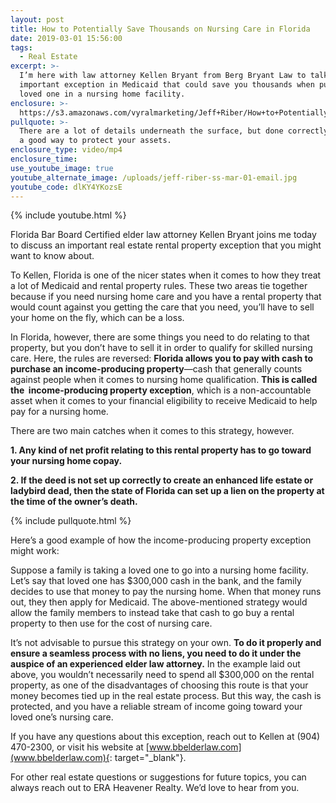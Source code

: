 ```yaml
---
layout: post
title: How to Potentially Save Thousands on Nursing Care in Florida
date: 2019-03-01 15:56:00
tags:
  - Real Estate
excerpt: >-
  I’m here with law attorney Kellen Bryant from Berg Bryant Law to talk about an
  important exception in Medicaid that could save you thousands when putting a
  loved one in a nursing home facility.
enclosure: >-
  https://s3.amazonaws.com/vyralmarketing/Jeff+Riber/How+to+Potentially+Save+Thousands+on+Nursing+Care+in+Florida.mp4
pullquote: >-
  There are a lot of details underneath the surface, but done correctly, this is
  a good way to protect your assets.
enclosure_type: video/mp4
enclosure_time:
use_youtube_image: true
youtube_alternate_image: /uploads/jeff-riber-ss-mar-01-email.jpg
youtube_code: dlKY4YKozsE
---
```


{% include youtube.html %}

Florida Bar Board Certified elder law attorney Kellen Bryant joins me today to discuss an important real estate rental property exception that you might want to know about.

To Kellen, Florida is one of the nicer states when it comes to how they treat a lot of Medicaid and rental property rules. These two areas tie together because if you need nursing home care and you have a rental property that would count against you getting the care that you need, you’ll have to sell your home on the fly, which can be a loss.

In Florida, however, there are some things you need to do relating to that property, but you don’t have to sell it in order to qualify for skilled nursing care. Here, the rules are reversed: **Florida allows you to pay with cash to purchase an income-producing property**—cash that generally counts against people when it comes to nursing home qualification. **This is called the &nbsp;income-producing property exception**, which is a non-accountable asset when it comes to your financial eligibility to receive Medicaid to help pay for a nursing home.

There are two main catches when it comes to this strategy, however.&nbsp;

**1. Any kind of net profit relating to this rental property has to go toward your nursing home copay.**

**2. If the deed is not set up correctly to create an enhanced life estate or ladybird dead, then the state of Florida can set up a lien on the property at the time of the owner’s death.**

{% include pullquote.html %}

Here’s a good example of how the income-producing property exception might work:

Suppose a family is taking a loved one to go into a nursing home facility. Let’s say that loved one has $300,000 cash in the bank, and the family decides to use that money to pay the nursing home. When that money runs out, they then apply for Medicaid. The above-mentioned strategy would allow the family members to instead take that cash to go buy a rental property to then use for the cost of nursing care.

It’s not advisable to pursue this strategy on your own. **To do it properly and ensure a seamless process with no liens, you need to do it under the auspice of an experienced elder law attorney.** In the example laid out above, you wouldn’t necessarily need to spend all $300,000 on the rental property, as one of the disadvantages of choosing this route is that your money becomes tied up in the real estate process. But this way, the cash is protected, and you have a reliable stream of income going toward your loved one’s nursing care.

If you have any questions about this exception, reach out to Kellen at (904) 470-2300, or visit his website at [www.bbelderlaw.com](www.bbelderlaw.com){: target="_blank"}.

For other real estate questions or suggestions for future topics, you can always reach out to ERA Heavener Realty. We’d love to hear from you.